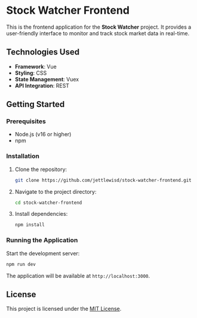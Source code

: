 # Stock Watcher Frontend

This is the frontend application for the **Stock Watcher** project. It provides a user-friendly interface to monitor and track stock market data in real-time.



## Technologies Used

- **Framework**: Vue
- **Styling**: CSS
- **State Management**: Vuex
- **API Integration**: REST

## Getting Started

### Prerequisites

- Node.js (v16 or higher)
- npm

### Installation

1. Clone the repository:
    ```bash
    git clone https://github.com/jettlewisd/stock-watcher-frontend.git
    ```
2. Navigate to the project directory:
    ```bash
    cd stock-watcher-frontend
    ```
3. Install dependencies:
    ```bash
    npm install
    ```

### Running the Application

Start the development server:
```bash
npm run dev
```

The application will be available at `http://localhost:3000`.


## License

This project is licensed under the [MIT License](LICENSE).

